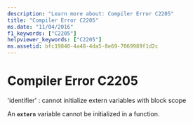 ```yaml
---
description: "Learn more about: Compiler Error C2205"
title: "Compiler Error C2205"
ms.date: "11/04/2016"
f1_keywords: ["C2205"]
helpviewer_keywords: ["C2205"]
ms.assetid: bfc19840-4a48-4da5-8e69-7069989f1d2c
---
```

# Compiler Error C2205

'identifier' : cannot initialize extern variables with block scope

An **`extern`** variable cannot be initialized in a function.
